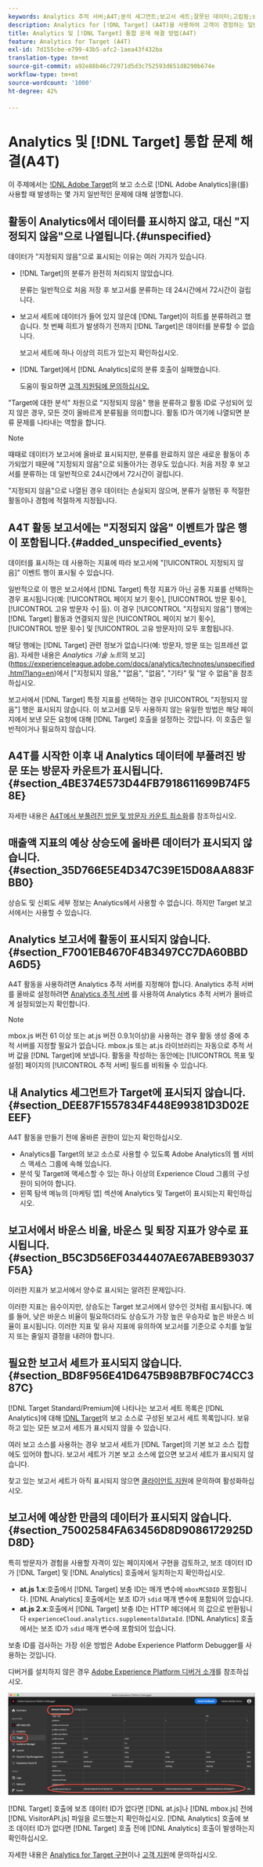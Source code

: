```yaml
---
keywords: Analytics 추적 서버;A4T;분석 세그먼트;보고서 세트;잘못된 데이터;고립됨;sdid;VisitorAPI.js;mboxMCSDID;phantom;지정되지 않음
description: Analytics for [!DNL Target] (A4T)을 사용하여 고객이 경험하는 일반적인 문제를 살펴봅니다.
title: Analytics 및 [!DNL Target] 통합 문제 해결 방법(A4T)
feature: Analytics for Target (A4T)
exl-id: 7d155cbe-e799-43b5-afc2-1aea43f432ba
translation-type: tm+mt
source-git-commit: a92e88b46c72971d5d3c752593d651d8290b674e
workflow-type: tm+mt
source-wordcount: '1000'
ht-degree: 42%

---
```


# Analytics 및 [!DNL Target] 통합 문제 해결(A4T)

이 주제에서는 [!DNL Adobe Target](A4T)의 보고 소스로 [!DNL Adobe Analytics]을(를) 사용할 때 발생하는 몇 가지 일반적인 문제에 대해 설명합니다.

## 활동이 Analytics에서 데이터를 표시하지 않고, 대신 &quot;지정되지 않음&quot;으로 나열됩니다.{#unspecified}

데이터가 &quot;지정되지 않음&quot;으로 표시되는 이유는 여러 가지가 있습니다.

* [!DNL Target]의 분류가 완전히 처리되지 않았습니다.

   분류는 일반적으로 처음 저장 후 보고서를 분류하는 데 24시간에서 72시간이 걸립니다.

* 보고서 세트에 데이터가 들어 있지 않은데 [!DNL Target]이 히트를 분류하려고 했습니다. 첫 번째 히트가 발생하기 전까지 [!DNL Target]은 데이터를 분류할 수 없습니다.

   보고서 세트에 하나 이상의 히트가 있는지 확인하십시오.

* [!DNL Target]에서 [!DNL Analytics]로의 분류 호출이 실패했습니다.

   도움이 필요하면 [고객 지원팀에 문의하십시오.](/help/cmp-resources-and-contact-information.md#reference_ACA3391A00EF467B87930A450050077C)

&quot;Target에 대한 분석&quot; 차원으로 &quot;지정되지 않음&quot; 행을 분류하고 활동 ID로 구성되어 있지 않은 경우, 모든 것이 올바르게 분류됨을 의미합니다. 활동 ID가 여기에 나열되면 분류 문제를 나타내는 역할을 합니다.

>[!NOTE]
>
>때때로 데이터가 보고서에 올바로 표시되지만, 분류를 완료하지 않은 새로운 활동이 추가되었기 때문에 &quot;지정되지 않음&quot;으로 되돌아가는 경우도 있습니다. 처음 저장 후 보고서를 분류하는 데 일반적으로 24시간에서 72시간이 걸립니다.
>
>&quot;지정되지 않음&quot;으로 나열된 경우 데이터는 손실되지 않으며, 분류가 실행된 후 적절한 활동이나 경험에 적절하게 지정됩니다.

## A4T 활동 보고서에는 &quot;지정되지 않음&quot; 이벤트가 많은 행이 포함됩니다.{#added_unspecified_events}

데이터를 표시하는 데 사용하는 지표에 따라 보고서에 &quot;[!UICONTROL 지정되지 않음]&quot; 이벤트 행이 표시될 수 있습니다.

일반적으로 이 행은 보고서에서 [!DNL Target] 특정 지표가 아닌 공통 지표를 선택하는 경우 표시됩니다(예: [!UICONTROL 페이지 보기 횟수], [!UICONTROL 방문 횟수], [!UICONTROL 고유 방문자 수] 등). 이 경우 [!UICONTROL &quot;지정되지 않음&quot;] 행에는 [!DNL Target] 활동과 연결되지 않은 [!UICONTROL 페이지 보기 횟수], [!UICONTROL 방문 횟수] 및 [!UICONTROL 고유 방문자]이 모두 포함됩니다.

해당 행에는 [!DNL Target] 관련 정보가 없습니다(예: 방문자, 방문 또는 임프레션 없음). 자세한 내용은 *Analytics 기술 노트*&#x200B;의 보고](https://experienceleague.adobe.com/docs/analytics/technotes/unspecified.html?lang=en)에서 [&quot;지정되지 않음,&quot; &quot;없음&quot;, &quot;없음&quot;, &quot;기타&quot; 및 &quot;알 수 없음&quot;을 참조하십시오.

보고서에서 [!DNL Target] 특정 지표를 선택하는 경우 [!UICONTROL &quot;지정되지 않음&quot;] 행은 표시되지 않습니다. 이 보고서를 모두 사용하지 않는 유일한 방법은 해당 페이지에서 보낸 모든 요청에 대해 [!DNL Target] 호출을 설정하는 것입니다. 이 호출은 일반적이거나 필요하지 않습니다.

## A4T를 시작한 이후 내 Analytics 데이터에 부풀려진 방문 또는 방문자 카운트가 표시됩니다. {#section_4BE374E573D44FB7918611699B74F58E}

자세한 내용은 [A4T에서 부풀려진 방문 및 방문자 카운트 최소화](/help/c-integrating-target-with-mac/a4t/c-a4t-troubleshooting/minimizing-inflated-visit-and-visitor-counts-a4t.md#concept_A515C2DE126E44B6AD97754C2C6D5235)를 참조하십시오.

## 매출액 지표의 예상 상승도에 올바른 데이터가 표시되지 않습니다. {#section_35D766E5E4D347C39E15D08AA883FBB0}

상승도 및 신뢰도 세부 정보는 Analytics에서 사용할 수 없습니다. 하지만 Target 보고서에서는 사용할 수 있습니다.

## Analytics 보고서에 활동이 표시되지 않습니다. {#section_F7001EB4670F4B3497CC7DA60BBDA6D5}

A4T 활동을 사용하려면 Analytics 추적 서버를 지정해야 합니다. Analytics 추적 서버를 올바로 설정하려면  [Analytics 추적 서버](/help/c-integrating-target-with-mac/a4t/analytics-tracking-server.md#task_72077BA7E93C4A65A715A18F32228823) 를 사용하여 Analytics 추적 서버가 올바르게 설정되었는지 확인합니다.

>[!NOTE]
>
>mbox.js 버전 61 이상 또는 at.js 버전 0.9.1(이상)을 사용하는 경우 활동 생성 중에 추적 서버를 지정할 필요가 없습니다. mbox.js 또는 at.js 라이브러리는 자동으로 추적 서버 값을 [!DNL Target]에 보냅니다. 활동을 작성하는 동안에는 [!UICONTROL 목표 및 설정] 페이지의 [!UICONTROL 추적 서버] 필드를 비워둘 수 있습니다.

## 내 Analytics 세그먼트가 Target에 표시되지 않습니다.  {#section_DEE87F1557834F448E99381D3D02EEEF}

A4T 활동을 만들기 전에 올바른 권한이 있는지 확인하십시오.

* Analytics를 Target의 보고 소스로 사용할 수 있도록 Adobe Analytics의 웹 서비스 액세스 그룹에 속해 있습니다.
* 분석 및 Target에 액세스할 수 있는 하나 이상의 Experience Cloud 그룹의 구성원이 되어야 합니다.
* 왼쪽 탐색 메뉴의 [마케팅 앱] 섹션에 Analytics 및 Target이 표시되는지 확인하십시오.

## 보고서에서 바운스 비율, 바운스 및 퇴장 지표가 양수로 표시됩니다.  {#section_B5C3D56EF0344407AE67ABEB93037F5A}

이러한 지표가 보고서에서 양수로 표시되는 알려진 문제입니다.

이러한 지표는 음수이지만, 상승도는 Target 보고서에서 양수인 것처럼 표시됩니다. 예를 들어, 낮은 바운스 비율이 필요하더라도 상승도가 가장 높은 우승자로 높은 바운스 비율이 표시됩니다. 이러한 지표 및 유사 지표에 유의하여 보고서를 기준으로 수치를 높일지 또는 줄일지 결정을 내려야 합니다.

## 필요한 보고서 세트가 표시되지 않습니다.{#section_BD8F956E41D6475B98B7BF0C74CC387C}

[!DNL Target Standard/Premium]에 나타나는 보고서 세트 목록은 [!DNL Analytics]에 대해 [!DNL Target](A4T)의 보고 소스로 구성된 보고서 세트 목록입니다. 보유하고 있는 모든 보고서 세트가 표시되지 않을 수 있습니다.

여러 보고 소스를 사용하는 경우 보고서 세트가 [!DNL Target]의 기본 보고 소스 집합에도 있어야 합니다. 보고서 세트가 기본 보고 소스에 없으면 보고서 세트가 표시되지 않습니다.

찾고 있는 보고서 세트가 아직 표시되지 않으면 [클라이언트 지원](/help/cmp-resources-and-contact-information.md#reference_ACA3391A00EF467B87930A450050077C)에 문의하여 활성화하십시오.

## 보고서에 예상한 만큼의 데이터가 표시되지 않습니다. {#section_75002584FA63456D8D9086172925DD8D}

특히 방문자가 경험을 사용할 자격이 있는 페이지에서 구현을 검토하고, 보조 데이터 ID가 [!DNL Target] 및 [!DNL Analytics] 호출에서 일치하는지 확인하십시오.

* **at.js 1.x**:호출에서  [!DNL Target] 보충 ID는 매개 변수에  `mboxMCSDID` 포함됩니다. [!DNL Analytics] 호출에서는 보조 ID가 `sdid` 매개 변수에 포함되어 있습니다.
* **at.js 2.x**:호출에서  [!DNL Target] 보충 ID는 HTTP 헤더에서 의 값으로 반환됩니다 `experienceCloud.analytics.supplementalDataId`. [!DNL Analytics] 호출에서는 보조 ID가 `sdid` 매개 변수에 포함되어 있습니다.

보충 ID를 검사하는 가장 쉬운 방법은 Adobe Experience Platform Debugger를 사용하는 것입니다.

디버거를 설치하지 않은 경우 [Adobe Experience Platform 디버거 소개](https://experienceleague.adobe.com/docs/platform-learn/tutorials/data-ingestion/web-sdk/introduction-to-the-experience-platform-debugger.html)를 참조하십시오.

![디버거](/help/c-integrating-target-with-mac/a4t/assets/debugger.png)

[!DNL Target] 호출에 보조 데이터 ID가 없다면 [!DNL at.js]나 [!DNL mbox.js] 전에 [!DNL VisitorAPI.js] 파일을 로드했는지 확인하십시오. [!DNL Analytics] 호출에 보조 데이터 ID가 없다면 [!DNL Target] 호출 전에 [!DNL Analytics] 호출이 발생하는지 확인하십시오.

자세한 내용은 [Analytics for Target 구현](/help/c-integrating-target-with-mac/a4t/a4timplementation.md#concept_CE78750AC2A4487D8ACD9369B3EAC85A)이나 [고객 지원](/help/cmp-resources-and-contact-information.md#reference_ACA3391A00EF467B87930A450050077C)에 문의하십시오.
